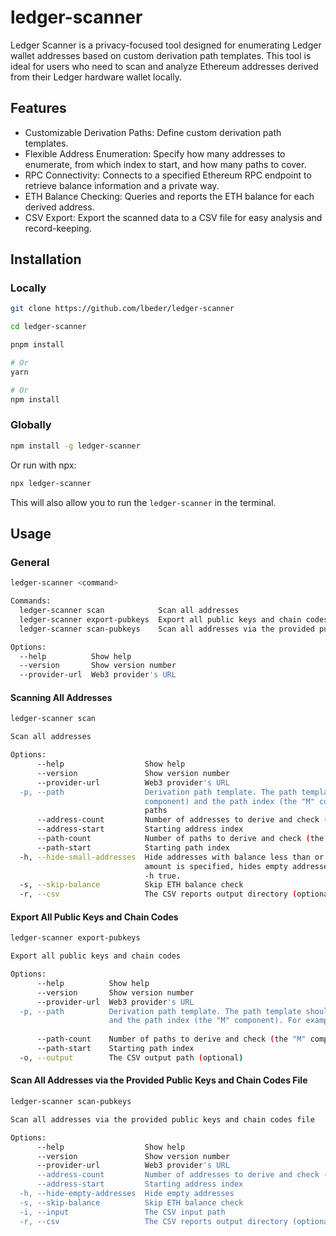 # ledger-scanner

Ledger Scanner is a privacy-focused tool designed for enumerating Ledger wallet addresses based on custom derivation path templates. This tool is ideal for users who need to scan and analyze Ethereum addresses derived from their Ledger hardware wallet locally.

## Features

* Customizable Derivation Paths: Define custom derivation path templates.
* Flexible Address Enumeration: Specify how many addresses to enumerate, from which index to start, and how many paths to cover.
* RPC Connectivity: Connects to a specified Ethereum RPC endpoint to retrieve balance information and a private way.
* ETH Balance Checking: Queries and reports the ETH balance for each derived address.
* CSV Export: Export the scanned data to a CSV file for easy analysis and record-keeping.

## Installation

### Locally

```sh
git clone https://github.com/lbeder/ledger-scanner

cd ledger-scanner

pnpm install

# Or
yarn

# Or
npm install
```

### Globally

```sh
npm install -g ledger-scanner
```

Or run with npx:

```sh
npx ledger-scanner
```

This will also allow you to run the `ledger-scanner` in the terminal.

## Usage

### General

```sh
ledger-scanner <command>

Commands:
  ledger-scanner scan            Scan all addresses
  ledger-scanner export-pubkeys  Export all public keys and chain codes
  ledger-scanner scan-pubkeys    Scan all addresses via the provided public keys and chain codes file

Options:
  --help          Show help                                                                                    [boolean]
  --version       Show version number                                                                          [boolean]
  --provider-url  Web3 provider's URL                                        [string] [default: "http://localhost:8545"]
```

#### Scanning All Addresses

```sh
ledger-scanner scan

Scan all addresses

Options:
      --help                  Show help                                                                        [boolean]
      --version               Show version number                                                              [boolean]
      --provider-url          Web3 provider's URL                            [string] [default: "http://localhost:8545"]
  -p, --path                  Derivation path template. The path template should specify the address index (the "N"
                              component) and the path index (the "M" component). For example m/44'/60'/M'/N for standard
                              paths                                                 [string] [default: "m/44'/60'/M'/N"]
      --address-count         Number of addresses to derive and check (the "N" component)        [number] [default: 500]
      --address-start         Starting address index                                               [number] [default: 0]
      --path-count            Number of paths to derive and check (the "M" component)              [number] [default: 1]
      --path-start            Starting path index                                                  [number] [default: 0]
  -h, --hide-small-addresses  Hide addresses with balance less than or equal to the specified amount (in ETH). If no
                              amount is specified, hides empty addresses. Using -h without parameters is equivalent to
                              -h true.                                                       [string] [default: "false"]
  -s, --skip-balance          Skip ETH balance check                                          [boolean] [default: false]
  -r, --csv                   The CSV reports output directory (optional)                                       [string]
```

#### Export All Public Keys and Chain Codes

```sh
ledger-scanner export-pubkeys

Export all public keys and chain codes

Options:
      --help          Show help                                                                                [boolean]
      --version       Show version number                                                                      [boolean]
      --provider-url  Web3 provider's URL                                    [string] [default: "http://localhost:8545"]
  -p, --path          Derivation path template. The path template should specify the address index (the "N" component)
                      and the path index (the "M" component). For example m/44'/60'/M'/N for standard paths
                                                                                    [string] [default: "m/44'/60'/M'/N"]
      --path-count    Number of paths to derive and check (the "M" component)                      [number] [default: 1]
      --path-start    Starting path index                                                          [number] [default: 0]
  -o, --output        The CSV output path (optional)                                                            [string]
```

#### Scan All Addresses via the Provided Public Keys and Chain Codes File

```sh
ledger-scanner scan-pubkeys

Scan all addresses via the provided public keys and chain codes file

Options:
      --help                  Show help                                                                        [boolean]
      --version               Show version number                                                              [boolean]
      --provider-url          Web3 provider's URL                            [string] [default: "http://localhost:8545"]
      --address-count         Number of addresses to derive and check (the "N" component)        [number] [default: 500]
      --address-start         Starting address index                                               [number] [default: 0]
  -h, --hide-empty-addresses  Hide empty addresses                                            [boolean] [default: false]
  -s, --skip-balance          Skip ETH balance check                                          [boolean] [default: false]
  -i, --input                 The CSV input path                                                     [string] [required]
  -r, --csv                   The CSV reports output directory (optional)                                       [string]
```
